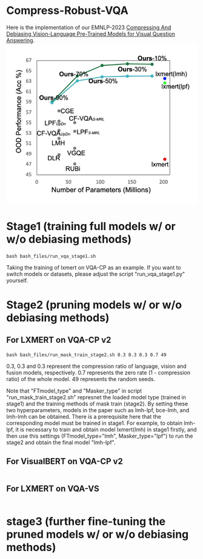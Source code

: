 # Compress-Robust-VQA
Here is the implementation of our EMNLP-2023 [Compressing And Debiasing Vision-Language Pre-Trained Models for Visual Question Answering](https://arxiv.org/abs/2210.14558). 
![image](https://github.com/PhoebusSi/Compress-Robust-VQA/blob/main/compRobustVQA.jpg)

# Stage1 (training full models w/ or w/o debiasing methods) 
```
bash bash_files/run_vqa_stage1.sh
```
Taking the training of lxmert on VQA-CP as an example. If you want to switch models or datasets, please adjust the script "run_vqa_stage1.py" yourself.

# Stage2 (pruning models w/ or w/o debiasing methods)

## For LXMERT on VQA-CP v2
```
bash bash_files/run_mask_train_stage2.sh 0.3 0.3 0.3 0.7 49
```
0.3, 0.3 and 0.3 represent the compression ratio of language, vision and fusion models, respectively. 0.7 represents the zero rate (1 - compression ratio) of the whole model. 49 represents the random seeds.

Note that "FTmodel_type" and "Masker_type" in script "run_mask_train_stage2.sh" represnet the loaded model type (trained in stage1) and the training methods of mask train (stage2). By setting these two hyperparameters, models in the paper such as lmh-lpf, bce-lmh, and lmh-lmh can be obtained. There is a prerequisite here that the corresponding model must be trained in stage1. For example, to obtain lmh-lpf, it is necessary to train and obtain model lxmert(lmh) in stage1 firstly, and then use this settings (FTmodel_type="lmh", Masker_type="lpf") to run the stage2 and obtain the final model "lmh-lpf".

## For VisualBERT on VQA-CP v2
```
```
## For LXMERT on VQA-VS
```
```



# stage3 (further fine-tuning the pruned models w/ or w/o debiasing methods)
```
```


